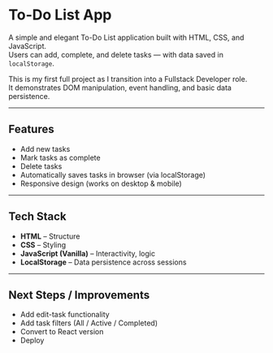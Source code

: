 #  To-Do List App

A simple and elegant To-Do List application built with HTML, CSS, and JavaScript.  
Users can add, complete, and delete tasks — with data saved in `localStorage`.

This is my first full project as I transition into a Fullstack Developer role.  
It demonstrates DOM manipulation, event handling, and basic data persistence.

---

##  Features

-  Add new tasks  
-  Mark tasks as complete  
-  Delete tasks  
-  Automatically saves tasks in browser (via localStorage)  
-  Responsive design (works on desktop & mobile)

---

##  Tech Stack

- **HTML** – Structure  
- **CSS** – Styling  
- **JavaScript (Vanilla)** – Interactivity, logic  
- **LocalStorage** – Data persistence across sessions  

---

## Next Steps / Improvements
 - Add edit-task functionality
 - Add task filters (All / Active / Completed)
 - Convert to React version
 - Deploy 
